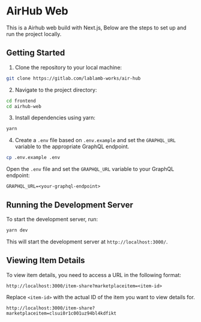 # AirHub Web

This is a Airhub web build with Next.js, Below are the steps to set up and run the project locally.

## Getting Started

1. Clone the repository to your local machine:

```bash
git clone https://gitlab.com/lablamb-works/air-hub
```

2. Navigate to the project directory:

```bash
cd frontend
cd airhub-web
```

3. Install dependencies using yarn:

```bash
yarn
```

4. Create a `.env` file based on `.env.example` and set the `GRAPHQL_URL` variable to the appropriate GraphQL endpoint.

```bash
cp .env.example .env
```

Open the `.env` file and set the `GRAPHQL_URL` variable to your GraphQL endpoint:

```env
GRAPHQL_URL=<your-graphql-endpoint>
```

## Running the Development Server

To start the development server, run:

```bash
yarn dev
```

This will start the development server at `http://localhost:3000/`.

## Viewing Item Details

To view item details, you need to access a URL in the following format:

```
http://localhost:3000/item-share?marketplaceitem=<item-id>
```

Replace `<item-id>` with the actual ID of the item you want to view details for.

```
http://localhost:3000/item-share?marketplaceitem=clsui0r1c001uz94bl4kdfikt
```
